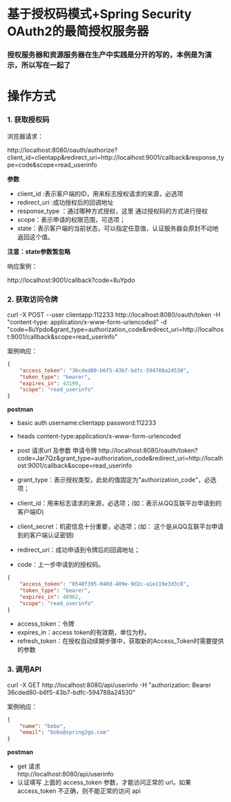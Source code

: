 基于授权码模式+Spring Security OAuth2的最简授权服务器
======

### 授权服务器和资源服务器在生产中实践是分开的写的，本例是为演示，所以写在一起了

# 操作方式

### 1. 获取授权码

浏览器请求：

http://localhost:8080/oauth/authorize?client_id=clientapp&redirect_uri=http://localhost:9001/callback&response_type=code&scope=read_userinfo

**参数**
- client_id :表示客户端的ID，用来标志授权请求的来源，必选项   
- redirect_uri :成功授权后的回调地址
- response_type ：通过哪种方式授权，这里 通过授权码的方式进行授权
- scope：表示申请的权限范围，可选项；
- state：表示客户端的当前状态，可以指定任意值，认证服务器会原封不动地返回这个值。

**注意：state参数暂忽略**

响应案例：

http://localhost:9001/callback?code=8uYpdo

### 2. 获取访问令牌

curl -X POST --user clientapp:112233 http://localhost:8080/oauth/token -H
"content-type: application/x-www-form-urlencoded" -d
"code=8uYpdo&grant_type=authorization_code&redirect_uri=http://localhost:9001/callback&scope=read_userinfo"

案例响应：

```json
{
    "access_token": "36cded80-b6f5-43b7-bdfc-594788a24530",
    "token_type": "bearer",
    "expires_in": 43199,
    "scope": "read_userinfo"
}
```

**postman**
- basic auth  username:clientapp   password:112233
- heads  content-type:application/x-www-form-urlencoded
- post 请求url 及参数 申请令牌
http://localhost:8080/oauth/token?code=Jar7Qz&grant_type=authorization_code&redirect_uri=http://localhost:9001/callback&scope=read_userinfo

- grant_type：表示授权类型，此处的值固定为"authorization_code"，必选项；
- client_id：用来标志请求的来源，必选项；(如：表示从QQ互联平台申请到的客户端ID)
- client_secret：机密信息十分重要，必选项；(如： 这个是从QQ互联平台申请到的客户端认证密钥)
- redirect_uri：成功申请到令牌后的回调地址；
- code：上一步申请到的授权码。

```json
{
    "access_token": "0548f395-048d-409e-9d2c-a1e119e3d3c8",
    "token_type": "bearer",
    "expires_in": 40962,
    "scope": "read_userinfo"
}
```
- access_token：令牌
- expires_in：access token的有效期，单位为秒。
- refresh_token：在授权自动续期步骤中，获取新的Access_Token时需要提供的参数


### 3. 调用API

curl -X GET http://localhost:8080/api/userinfo -H "authorization: Bearer 36cded80-b6f5-43b7-bdfc-594788a24530"

案例响应：

```json
{
    "name": "bobo",
    "email": "bobo@spring2go.com"
}
```

**postman**
- get 请求   
http://localhost:8080/api/userinfo
- 认证填写 上面的 access_token 参数，才能访问正常的 url，如果 access_token 不正确，则不能正常的访问 api



